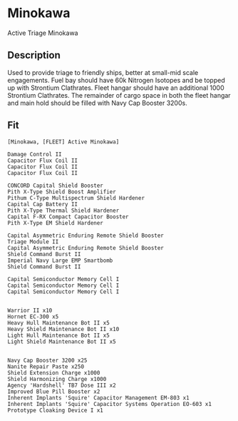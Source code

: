 # Minokawa

Active Triage Minokawa

## Description

Used to provide triage to friendly ships, better at small-mid scale engagements. Fuel bay should have 60k Nitrogen Isotopes and be topped up with Strontium Clathrates. Fleet hangar should have an additional 1000 Strontium Clathrates.  The remainder of cargo space in both the fleet hangar and main hold should be filled with Navy Cap Booster 3200s.

## Fit
```
[Minokawa, [FLEET] Active Minokawa]

Damage Control II
Capacitor Flux Coil II
Capacitor Flux Coil II
Capacitor Flux Coil II

CONCORD Capital Shield Booster
Pith X-Type Shield Boost Amplifier
Pithum C-Type Multispectrum Shield Hardener
Capital Cap Battery II
Pith X-Type Thermal Shield Hardener
Capital F-RX Compact Capacitor Booster
Pith X-Type EM Shield Hardener

Capital Asymmetric Enduring Remote Shield Booster
Triage Module II
Capital Asymmetric Enduring Remote Shield Booster
Shield Command Burst II
Imperial Navy Large EMP Smartbomb
Shield Command Burst II

Capital Semiconductor Memory Cell I
Capital Semiconductor Memory Cell I
Capital Semiconductor Memory Cell I


Warrior II x10
Hornet EC-300 x5
Heavy Hull Maintenance Bot II x5
Heavy Shield Maintenance Bot II x10
Light Hull Maintenance Bot II x5
Light Shield Maintenance Bot II x5


Navy Cap Booster 3200 x25
Nanite Repair Paste x250
Shield Extension Charge x1000
Shield Harmonizing Charge x1000
Agency 'Hardshell' TB7 Dose III x2
Improved Blue Pill Booster x2
Inherent Implants 'Squire' Capacitor Management EM-803 x1
Inherent Implants 'Squire' Capacitor Systems Operation EO-603 x1
Prototype Cloaking Device I x1
```
